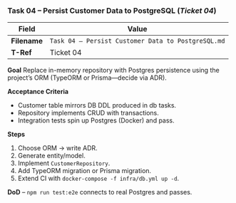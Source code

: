 ### Task 04 – Persist Customer Data to PostgreSQL (*Ticket 04*)

| Field        | Value                                              |
| ------------ | -------------------------------------------------- |
| **Filename** | `Task 04 – Persist Customer Data to PostgreSQL.md` |
| **T-Ref**    | Ticket 04                                          |

**Goal**
Replace in-memory repository with Postgres persistence using the project’s ORM (TypeORM or Prisma—decide via ADR).

**Acceptance Criteria**

* Customer table mirrors DB DDL produced in db tasks.
* Repository implements CRUD with transactions.
* Integration tests spin up Postgres (Docker) and pass.

**Steps**

1. Choose ORM → write ADR.
2. Generate entity/model.
3. Implement `CustomerRepository`.
4. Add TypeORM migration or Prisma migration.
5. Extend CI with `docker-compose -f infra/db.yml up -d`.

**DoD** – `npm run test:e2e` connects to real Postgres and passes.
